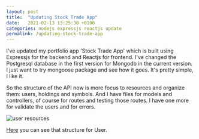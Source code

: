 ```yaml
---
layout: post
title:  "Updating Stock Trade App"
date:   2021-02-13 13:25:30 +0100
categories: nodejs expressjs reactjs update
permalink: /updating-stock-trade-app
---
```


I've updated my portfolio app 'Stock Trade App' which is built using Expressjs for the backend and Reactjs for frontend. I've changed the Postgresql database in the first version for Mongodb in the current version. I just want to try mongoose package and see how it goes. It's pretty simple, I like it.

So the structure of the API now is more focus to resources and organize them: users, holdings and symbols. And I have files for models and controllers, of course for routes and testing those routes. I have one more for validate the users and for errors.

<img src="{{site.baseurl}}/images/posts/resources-users.png" alt="user resources" />

[Here](https://github.com/marialobillo/stock-trade/tree/master/api/resources/users) you can see that structure for User.



